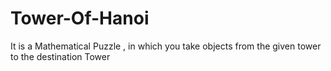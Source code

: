 # Tower-Of-Hanoi
It is a Mathematical Puzzle , in which you take objects from the given tower to the destination Tower 
